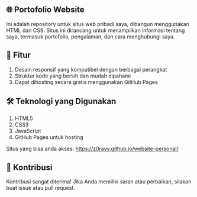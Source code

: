 ## 🌐 Portofolio Website
Ini adalah repository untuk situs web pribadi saya, dibangun menggunakan HTML dan CSS. Situs ini dirancang untuk menampilkan informasi tentang saya, termasuk portofolio, pengalaman, dan cara menghubungi saya.

## 🚀 Fitur
1. Desain responsif yang kompatibel dengan berbagai perangkat
2. Struktur kode yang bersih dan mudah dipahami
3. Dapat dihosting secara gratis menggunakan GitHub Pages

## 🛠️ Teknologi yang Digunakan
1. HTML5
2. CSS3
3. JavaScript
4. GitHub Pages untuk hosting

Situs yang bisa anda akses: https://z0rayy.github.io/website-personal/

## 🙌 Kontribusi
Kontribusi sangat diterima! Jika Anda memiliki saran atau perbaikan, silakan buat issue atau pull request.
